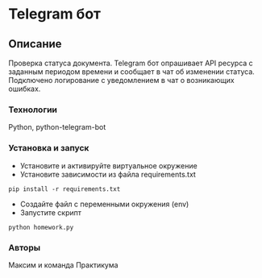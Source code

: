 # Telegram бот
## Описание
Проверка статуса документа. Telegram бот опрашивает API ресурса с заданным периодом времени и сообщает в чат об изменении статуса.
Подключено логирование с уведомлением в чат о возникающих ошибках.
### Технологии
Python, python-telegram-bot
### Установка и запуск
- Установите и активируйте виртуальное окружение
- Установите зависимости из файла requirements.txt
```
pip install -r requirements.txt
``` 
- Создайте файл с переменными окружения (env)
- Запустите скрипт
```
python homework.py
```
### Авторы
Максим и команда Практикума
